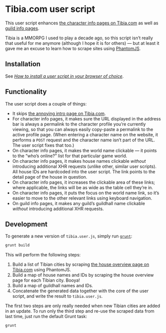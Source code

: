 # Tibia.com user script

This user script enhances [the character info pages on Tibia.com](http://www.tibia.com/community/?subtopic=character&name=Illja+Mythus) as well as [guild info pages](http://www.tibia.com/community/?subtopic=guilds&page=view&GuildName=Toxic).

Tibia is a MMORPG I used to play a decade ago, so this script isn’t really that useful for me anymore (although I hope it is for others) — but at least it gave me an excuse to learn how to scrape sites using [PhantomJS](http://phantomjs.org/).

## Installation

See [_How to install a user script in your browser of choice_](http://stackapps.com/tags/script/info).

## Functionality

The user script does a couple of things:

* It skips [the annoying intro page on Tibia.com](http://www.tibia.com/mmorpg/free-multiplayer-online-role-playing-game.php).
* For character info pages, it makes sure the URL displayed in the address bar is always a permalink to the character profile you’re currently viewing, so that you can always easily copy-paste a permalink to the active profile page. (When entering a character name on the website, it performs a `POST` request and the character name isn’t part of the URL. The user script fixes that too.)
* On character info pages, it makes the world name clickable — it points to the “who’s online?” list for that particular game world.
* On character info pages, it makes house names clickable _without_ introducing additional XHR requests (unlike other, similar user scripts). All house IDs are hardcoded into the user script. The link points to the detail page of the house in question.
* On character info pages, it increases the clickable area of these links; where applicable, the links will be as wide as the table cell they’re in.
* On character info pages, it puts the focus on the world name link, so it’s easier to move to the other relevant links using keyboard navigation.
* On guild info pages, it makes any guild’s guildhall name clickable _without_ introducing additional XHR requests.

## Development

To generate a new version of `tibia.user.js`, simply run [`grunt`](https://github.com/cowboy/grunt):

```bash
grunt build
```

This will perform the following steps:

1. Build a list of Tibian cities by scraping [the house overview page on Tibia.com](http://www.tibia.com/community/?subtopic=houses&world=Xantera) using PhantomJS.
2. Build a map of house names and IDs by scraping the house overview page for each Tibian city. Booya!
3. Build a map of guildhall names and IDs.
4. Concatenate the generated data together with the core of the user script, and write the result to `tibia.user.js`.

The first two steps are only really needed when new Tibian cities are added in an update. To run only the third step and re-use the scraped data from last time, just run the default Grunt task:

```bash
grunt
```
